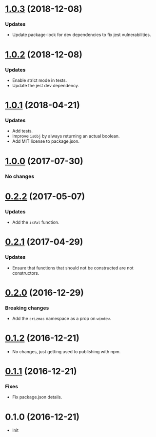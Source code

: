 <a name="1.0.3"></a>
# [1.0.3](https://github.com/raulsebastianmihaila/crizmas-utils/compare/v1.0.2...v1.0.3) (2018-12-08)

### Updates
- Update package-lock for dev dependencies to fix jest vulnerabilities.

<a name="1.0.2"></a>
# [1.0.2](https://github.com/raulsebastianmihaila/crizmas-utils/compare/v1.0.1...v1.0.2) (2018-12-08)

### Updates
- Enable strict mode in tests.
- Update the jest dev dependency.

<a name="1.0.1"></a>
# [1.0.1](https://github.com/raulsebastianmihaila/crizmas-utils/compare/v1.0.0...v1.0.1) (2018-04-21)

### Updates
- Add tests.
- Improve `isObj` by always returning an actual boolean.
- Add MIT license to package.json.

<a name="1.0.0"></a>
# [1.0.0](https://github.com/raulsebastianmihaila/crizmas-utils/compare/v0.2.2...v1.0.0) (2017-07-30)

### No changes

<a name="0.2.2"></a>
# [0.2.2](https://github.com/raulsebastianmihaila/crizmas-utils/compare/v0.2.1...v0.2.2) (2017-05-07)

### Updates
- Add the `isVal` function.

<a name="0.2.1"></a>
# [0.2.1](https://github.com/raulsebastianmihaila/crizmas-utils/compare/v0.2.0...v0.2.1) (2017-04-29)

### Updates
- Ensure that functions that should not be constructed are not constructors.

<a name="0.2.0"></a>
# [0.2.0](https://github.com/raulsebastianmihaila/crizmas-utils/compare/v0.1.2...v0.2.0) (2016-12-29)

### Breaking changes
- Add the `crizmas` namespace as a prop on `window`.

<a name="0.1.2"></a>
# [0.1.2](https://github.com/raulsebastianmihaila/crizmas-utils/compare/v0.1.1...v0.1.2) (2016-12-21)

- No changes, just getting used to publishing with npm.

<a name="0.1.1"></a>
# [0.1.1](https://github.com/raulsebastianmihaila/crizmas-utils/compare/v0.1.0...v0.1.1) (2016-12-21)

### Fixes
- Fix package.json details.

<a name="0.1.0"></a>
# 0.1.0 (2016-12-21)

- Init

